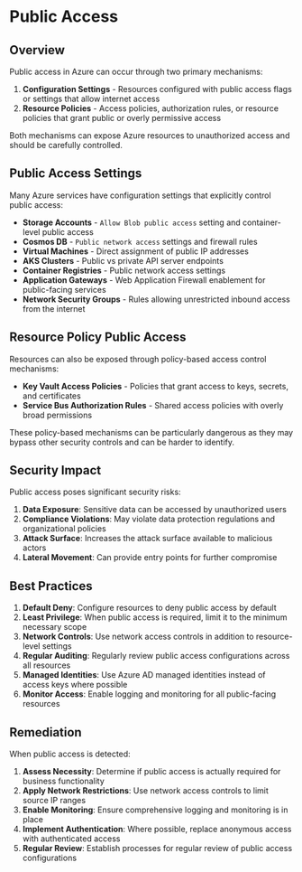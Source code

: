 # Public Access

## Overview

Public access in Azure can occur through two primary mechanisms:

1. **Configuration Settings** - Resources configured with public access flags or settings that allow internet access
2. **Resource Policies** - Access policies, authorization rules, or resource policies that grant public or overly permissive access

Both mechanisms can expose Azure resources to unauthorized access and should be carefully controlled.

## Public Access Settings

Many Azure services have configuration settings that explicitly control public access:

- **Storage Accounts** - `Allow Blob public access` setting and container-level public access
- **Cosmos DB** - `Public network access` settings and firewall rules  
- **Virtual Machines** - Direct assignment of public IP addresses
- **AKS Clusters** - Public vs private API server endpoints
- **Container Registries** - Public network access settings
- **Application Gateways** - Web Application Firewall enablement for public-facing services
- **Network Security Groups** - Rules allowing unrestricted inbound access from the internet

## Resource Policy Public Access  

Resources can also be exposed through policy-based access control mechanisms:

- **Key Vault Access Policies** - Policies that grant access to keys, secrets, and certificates
- **Service Bus Authorization Rules** - Shared access policies with overly broad permissions

These policy-based mechanisms can be particularly dangerous as they may bypass other security controls and can be harder to identify.

## Security Impact

Public access poses significant security risks:

1. **Data Exposure**: Sensitive data can be accessed by unauthorized users
2. **Compliance Violations**: May violate data protection regulations and organizational policies
3. **Attack Surface**: Increases the attack surface available to malicious actors
4. **Lateral Movement**: Can provide entry points for further compromise

## Best Practices

1. **Default Deny**: Configure resources to deny public access by default
2. **Least Privilege**: When public access is required, limit it to the minimum necessary scope
3. **Network Controls**: Use network access controls in addition to resource-level settings
4. **Regular Auditing**: Regularly review public access configurations across all resources
5. **Managed Identities**: Use Azure AD managed identities instead of access keys where possible
6. **Monitor Access**: Enable logging and monitoring for all public-facing resources

## Remediation

When public access is detected:

1. **Assess Necessity**: Determine if public access is actually required for business functionality
2. **Apply Network Restrictions**: Use network access controls to limit source IP ranges
3. **Enable Monitoring**: Ensure comprehensive logging and monitoring is in place
4. **Implement Authentication**: Where possible, replace anonymous access with authenticated access
5. **Regular Review**: Establish processes for regular review of public access configurations
